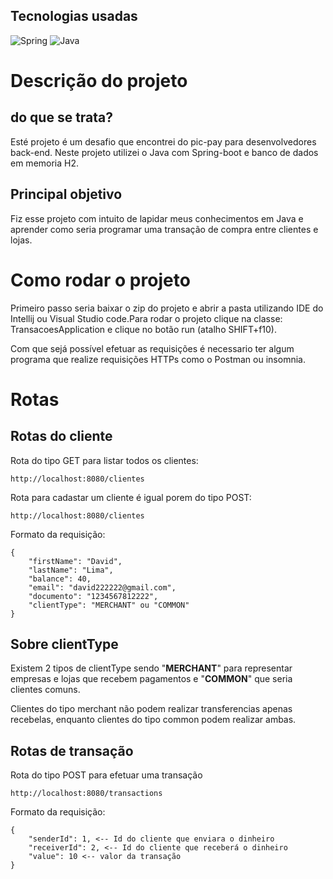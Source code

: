 
## Tecnologias usadas

![Spring](https://img.shields.io/badge/spring-%236DB33F.svg?style=for-the-badge&logo=spring&logoColor=white)
![Java](https://img.shields.io/badge/java-%23ED8B00.svg?style=for-the-badge&logo=openjdk&logoColor=white)

# Descrição do projeto

## do que se trata?

Esté projeto é um desafio que encontrei do pic-pay para desenvolvedores back-end. Neste projeto utilizei o Java com Spring-boot e banco de dados em memoria H2.

## Principal objetivo

Fiz esse projeto com intuito de lapidar meus conhecimentos em Java e aprender como seria programar uma transação de compra entre clientes e lojas.

# Como rodar o projeto

Primeiro passo seria baixar o zip do projeto e abrir a pasta utilizando IDE do Intellij ou Visual Studio code.Para rodar o projeto clique na classe: TransacoesApplication e clique no botão run (atalho SHIFT+f10).

Com que sejá possível efetuar as requisições é necessario ter algum programa que realize requisições HTTPs como o Postman ou insomnia.

# Rotas

## Rotas do cliente

Rota do tipo GET para listar todos os clientes:
```
http://localhost:8080/clientes
```

Rota para cadastar um cliente é igual porem do tipo POST:
```
http://localhost:8080/clientes
```

Formato da requisição:

```
{
    "firstName": "David",
    "lastName": "Lima",
    "balance": 40,
    "email": "david222222@gmail.com",
    "documento": "1234567812222",
    "clientType": "MERCHANT" ou "COMMON"
}
```
## Sobre clientType

Existem 2 tipos de clientType sendo "**MERCHANT**" para representar empresas e lojas que recebem pagamentos e "**COMMON**" que seria clientes comuns.

Clientes do tipo merchant não podem realizar transferencias apenas recebelas, enquanto clientes do tipo common podem realizar ambas.

## Rotas de transação

Rota do tipo POST para efetuar uma transação

```
http://localhost:8080/transactions
```
Formato da requisição: 
```
{
    "senderId": 1, <-- Id do cliente que enviara o dinheiro
    "receiverId": 2, <-- Id do cliente que receberá o dinheiro
    "value": 10 <-- valor da transação
}
```
